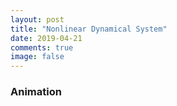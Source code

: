 ```yaml
---
layout: post
title: "Nonlinear Dynamical System"
date: 2019-04-21
comments: true
image: false
---
```


### Animation

<canvas id="myCanvas2" width="600" height="600" style="margin-left:auto;margin-right:auto;display:block;"></canvas>
				
<script type="text/javascript" src="/users/jcyang/assets/js/nonlinear-dynamical-system.js"></script>

